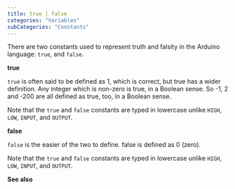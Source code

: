 ```yaml
---
title: true | false
categories: "Variables"
subCategories: "Constants"
---
```


There are two constants used to represent truth and falsity in the
Arduino language: `true`, and `false`.

**true**

`true` is often said to be defined as 1, which is correct, but true has
a wider definition. Any integer which is non-zero is true, in a Boolean
sense. So -1, 2 and -200 are all defined as true, too, in a Boolean
sense.

Note that the `true` and `false` constants are typed in lowercase unlike
`HIGH`, `LOW`, `INPUT`, and `OUTPUT`.

**false**

`false` is the easier of the two to define. false is defined as 0
(zero).

Note that the `true` and `false` constants are typed in lowercase unlike
`HIGH`, `LOW`, `INPUT`, and `OUTPUT`.

**See also**
